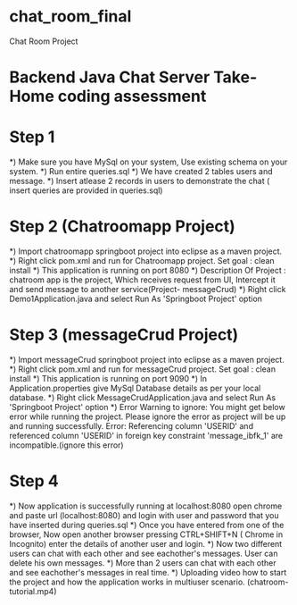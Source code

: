 # chat_room_final
Chat Room Project 
# Backend Java Chat Server Take-Home coding assessment
# Step 1
*) Make sure you have MySql on your system, Use existing schema on your system.
*) Run entire queries.sql
*) We have created 2 tables users and message. 
*) Insert atlease 2 records in users to demonstrate the chat ( insert queries are provided in queries.sql)
# Step 2 (Chatroomapp Project)
*) Import chatroomapp springboot project into eclipse as a maven project.
*) Right click pom.xml and run for Chatroomapp project. Set goal : clean install
*) This application is running on port 8080 
*) Description Of Project : chatroom app is the project, Which receives request from UI, Intercept it and send message to another service(Project- messageCrud)
*) Right click Demo1Application.java and select Run As 'Springboot Project' option 
# Step 3 (messageCrud Project)
*) Import messageCrud springboot project into eclipse as a maven project.
*) Right click pom.xml and run for messageCrud project. Set goal : clean install
*) This application is running on port 9090 
*) In Application.properties give MySql Database details as per your local database.
*) Right click MessageCrudApplication.java and select Run As 'Springboot Project' option 
*) Error Warning to ignore: You might get below error while running the project. Please ignore the error as project will be up and running successfully.
   Error: Referencing column 'USERID' and referenced column 'USERID' in foreign key constraint 'message_ibfk_1' are incompatible.(ignore this error)

# Step 4
*) Now application is successfully running at localhost:8080 open chrome and paste url (localhost:8080) and login with user and password that you have inserted during queries.sql
*) Once you have entered from one of the browser, Now open another browser pressing CTRL+SHIFT+N ( Chrome in Incognito) enter the details of another user and login.
*) Now two different users can chat with each other and see eachother's messages. User can delete his own messages.
*) More than 2 users can chat with each other and see eachother's messages in real time.
*) Uploading video how to start the project and how the application works in multiuser scenario. (chatroom-tutorial.mp4)
